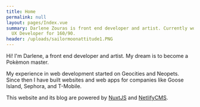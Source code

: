 ```yaml
---
title: Home
permalink: null
layout: pages/Index.vue
summary: Darlene Zouras is front end developer and artist. Currently working as
  UX Developer for 160/90.
header: /uploads/sailormoonattitude1.PNG
---
```

Hi! I'm Darlene, a front end developer and artist. My dream is to become a Pokèmon master.

My experience in web development started on Geocities and Neopets. Since then I have built websites and web apps for companies like Goose Island, Sephora, and T-Mobile.

This website and its blog are powered by [NuxtJS](https://nuxtjs.org) and [NetlifyCMS](https://www.netlifycms.org).